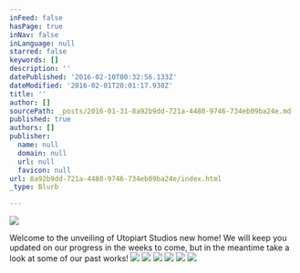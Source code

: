 ```yaml
---
inFeed: false
hasPage: true
inNav: false
inLanguage: null
starred: false
keywords: []
description: ''
datePublished: '2016-02-10T00:32:56.133Z'
dateModified: '2016-02-01T20:01:17.938Z'
title: ''
author: []
sourcePath: _posts/2016-01-31-8a92b9dd-721a-4480-9746-734eb09ba24e.md
published: true
authors: []
publisher:
  name: null
  domain: null
  url: null
  favicon: null
url: 8a92b9dd-721a-4480-9746-734eb09ba24e/index.html
_type: Blurb

---
```

![](https://the-grid-user-content.s3-us-west-2.amazonaws.com/4f8f4118-7561-4a2b-a10b-a9b5cdf10465.png)

Welcome to the unveiling of Utopiart Studios new home! We will keep you updated on our progress in the weeks to come, but in the meantime take a look at some of our past works!
![](https://the-grid-user-content.s3-us-west-2.amazonaws.com/e39a1f16-6294-4488-b3c4-fe3040b32010.jpg)
![](https://the-grid-user-content.s3-us-west-2.amazonaws.com/4c9c47b9-9011-4b82-b436-9bb3bd4aa9a2.JPG)
![](https://the-grid-user-content.s3-us-west-2.amazonaws.com/084d05bd-8405-4a93-8834-173ec808455b.jpg)
![](https://the-grid-user-content.s3-us-west-2.amazonaws.com/6cbaf6c5-5b0d-4c12-b274-7b947cd6f5ec.JPG)
![](https://the-grid-user-content.s3-us-west-2.amazonaws.com/d81a9f42-ac10-4b04-a780-b764041ec82c.JPG)
![](https://the-grid-user-content.s3-us-west-2.amazonaws.com/bfbb1efa-18ba-4906-af12-265d50678bf8.JPG)